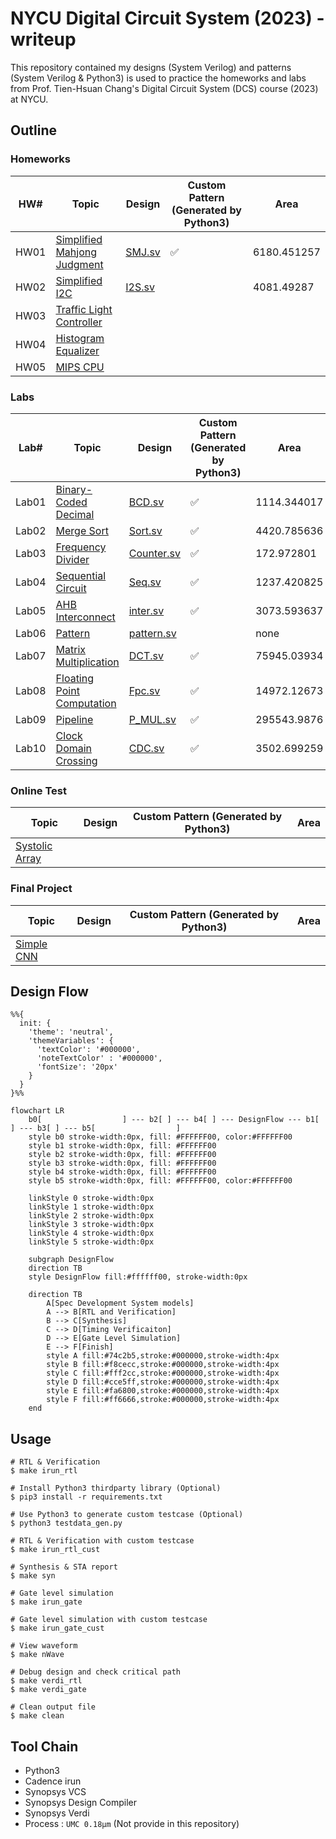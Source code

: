 # NYCU Digital Circuit System (2023) - writeup
This repository contained my designs (System Verilog) and patterns (System Verilog & Python3) is used to practice the homeworks and labs from Prof. Tien-Hsuan Chang's Digital Circuit System (DCS) course (2023) at NYCU.

## Outline
### Homeworks
| HW#  | Topic                                              | Design                  | Custom Pattern (Generated by Python3) | Area        |
| ---- | -------------------------------------------------- | ----------------------- | ------------------------------------- | ----------- |
| HW01 | [Simplified Mahjong Judgment](./HW01/DCS_HW01.pdf) | [SMJ.sv](./HW01/SMJ.sv) | ✅                                     | 6180.451257 |
| HW02 | [Simplified I2C](./HW02/DCS_HW02.pdf)              | [I2S.sv](./HW02/I2S.sv) |                                       | 4081.49287  |
| HW03 | [Traffic Light Controller](./HW03/DCS_HW03.pdf)    |                         |                                       |             |
| HW04 | [Histogram Equalizer](./HW04/DCS_HW04.pdf)         |                         |                                       |             |
| HW05 | [MIPS CPU](./HW05/DCS_HW05.pdf)                    |                         |                                       |             |

### Labs
| Lab#  | Topic                                               | Design                           | Custom Pattern (Generated by Python3) | Area        |
| ----- | --------------------------------------------------- | -------------------------------- | ------------------------------------- | ----------- |
| Lab01 | [Binary-Coded Decimal](./Lab01/DCS_Lab01.pdf)       | [BCD.sv](./Lab01/BCD.sv)         | ✅                                     | 1114.344017 |
| Lab02 | [Merge Sort](./Lab02/DCS_Lab02.pdf)                 | [Sort.sv](./Lab02/Sort.sv)       | ✅                                     | 4420.785636 |
| Lab03 | [Frequency Divider](./Lab03/DCS_Lab03.pdf)          | [Counter.sv](./Lab03/Counter.sv) | ✅                                     | 172.972801  |
| Lab04 | [Sequential Circuit](./Lab04/DCS_Lab04.pdf)         | [Seq.sv](./Lab04/Seq.sv)         | ✅                                     | 1237.420825 |
| Lab05 | [AHB Interconnect](./Lab05/DCS_Lab05.pdf)           | [inter.sv](./Lab05/inter.sv)     | ✅                                     | 3073.593637 |
| Lab06 | [Pattern](./Lab06/DCS_Lab06.pdf)                    | [pattern.sv](./Lab06/pattern.sv) |                                       | none        |
| Lab07 | [Matrix Multiplication](./Lab07/DCS_Lab07.pdf)      | [DCT.sv](./Lab07/DCT.sv)         | ✅                                     | 75945.03934 |
| Lab08 | [Floating Point Computation](./Lab08/DCS_Lab08.pdf) | [Fpc.sv](./Lab08/Fpc.sv)         | ✅                                     | 14972.12673 |
| Lab09 | [Pipeline](./Lab09/DCS_Lab09.pdf)                   | [P_MUL.sv](./Lab09/P_MUL.sv)     | ✅                                     | 295543.9876 |
| Lab10 | [Clock Domain Crossing](./Lab10/DCS_Lab10.pdf)      | [CDC.sv](./Lab10/CDC.sv)         | ✅                                     | 3502.699259 |

### Online Test
| Topic                         | Design | Custom Pattern (Generated by Python3) | Area |
| ----------------------------- | ------ | ------------------------------------- | ---- |
| [Systolic Array](./OT/OT.pdf) |        |                                       |      |

### Final Project
| Topic                                       | Design | Custom Pattern (Generated by Python3) | Area |
| ------------------------------------------- | ------ | ------------------------------------- | ---- |
| [Simple CNN](./Final/DCS_Final_Project.pdf) |        |                                       |      |

## Design Flow
```mermaid
%%{
  init: {
    'theme': 'neutral',
    'themeVariables': {
      'textColor': '#000000',
      'noteTextColor' : '#000000',
      'fontSize': '20px'
    }
  }
}%%

flowchart LR
    b0[                  ] --- b2[ ] --- b4[ ] --- DesignFlow --- b1[ ] --- b3[ ] --- b5[                  ]
    style b0 stroke-width:0px, fill: #FFFFFF00, color:#FFFFFF00
    style b1 stroke-width:0px, fill: #FFFFFF00
    style b2 stroke-width:0px, fill: #FFFFFF00
    style b3 stroke-width:0px, fill: #FFFFFF00
    style b4 stroke-width:0px, fill: #FFFFFF00
    style b5 stroke-width:0px, fill: #FFFFFF00, color:#FFFFFF00

    linkStyle 0 stroke-width:0px
    linkStyle 1 stroke-width:0px
    linkStyle 2 stroke-width:0px
    linkStyle 3 stroke-width:0px
    linkStyle 4 stroke-width:0px
    linkStyle 5 stroke-width:0px
    
    subgraph DesignFlow
    direction TB
    style DesignFlow fill:#ffffff00, stroke-width:0px

    direction TB
        A[Spec Development System models]
        A --> B[RTL and Verification]
        B --> C[Synthesis]
        C --> D[Timing Verificaiton]
        D --> E[Gate Level Simulation]
        E --> F[Finish]
        style A fill:#74c2b5,stroke:#000000,stroke-width:4px
        style B fill:#f8cecc,stroke:#000000,stroke-width:4px
        style C fill:#fff2cc,stroke:#000000,stroke-width:4px
        style D fill:#cce5ff,stroke:#000000,stroke-width:4px
        style E fill:#fa6800,stroke:#000000,stroke-width:4px
        style F fill:#ff6666,stroke:#000000,stroke-width:4px
    end
```

## Usage
```shell
# RTL & Verification
$ make irun_rtl

# Install Python3 thirdparty library (Optional)
$ pip3 install -r requirements.txt

# Use Python3 to generate custom testcase (Optional)
$ python3 testdata_gen.py

# RTL & Verification with custom testcase
$ make irun_rtl_cust

# Synthesis & STA report
$ make syn

# Gate level simulation
$ make irun_gate

# Gate level simulation with custom testcase
$ make irun_gate_cust

# View waveform
$ make nWave

# Debug design and check critical path
$ make verdi_rtl
$ make verdi_gate

# Clean output file
$ make clean
```

## Tool Chain
* Python3
* Cadence irun
* Synopsys VCS
* Synopsys Design Compiler
* Synopsys Verdi
* Process : `UMC 0.18µm` (Not provide in this repository)

